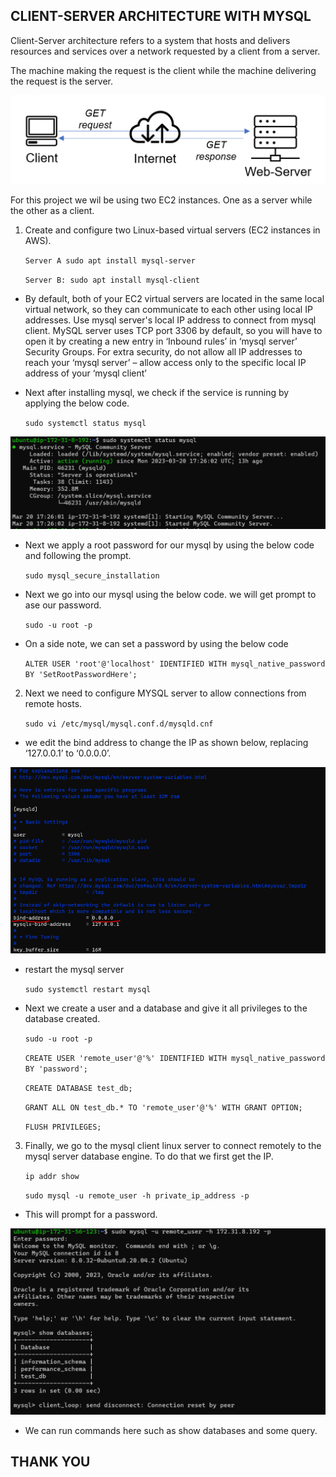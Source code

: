 ## **CLIENT-SERVER ARCHITECTURE WITH MYSQL**

Client-Server architecture refers to a system that hosts and delivers resources and services over a network requested by a client from a server.

The machine making the request is the client while the machine delivering the request is the server.

![CLIENT_SERVER](./images/client_server.PNG)

For this project we wil be using two EC2 instances. One as a server while the other as a client.

1. Create and configure two Linux-based virtual servers (EC2 instances in AWS).

    `Server A sudo apt install mysql-server`
    
    `Server B: sudo apt install mysql-client`

- By default, both of your EC2 virtual servers are located in the same local virtual network, so they can communicate to each other using local IP addresses. Use mysql server's local IP address to connect from mysql client. MySQL server uses TCP port 3306 by default, so you will have to open it by creating a new entry in ‘Inbound rules’ in ‘mysql server’ Security Groups. For extra security, do not allow all IP addresses to reach your ‘mysql server’ – allow access only to the specific local IP address of your ‘mysql client’

- Next after installing mysql, we check if the service is running by applying the below code.

    `sudo systemctl status mysql`

![mysql status](./images/mysl%20status.PNG)

- Next we apply a root password for our mysql by using the below code and following the prompt.

    `sudo mysql_secure_installation`

- Next we go into our mysql using the below code. we will get prompt to ase our password.

    `sudo -u root -p`

- On a side note, we can set a password by using the below code

    `ALTER USER 'root'@'localhost' IDENTIFIED WITH mysql_native_password BY 'SetRootPasswordHere';`

2. Next we need to configure MYSQL server to allow connections from remote hosts.

    `sudo vi /etc/mysql/mysql.conf.d/mysqld.cnf`

- we edit the bind address to change the IP as shown below, replacing ‘127.0.0.1’ to ‘0.0.0.0’.

![bind address](./images/bind%20address.PNG)

- restart the mysql server

    `sudo systemctl restart mysql`

- Next we create a user and a database and give it all privileges to the database created.

    `sudo -u root -p`

    `CREATE USER 'remote_user'@'%' IDENTIFIED WITH mysql_native_password BY 'password';`

    `CREATE DATABASE test_db;`

    `GRANT ALL ON test_db.* TO 'remote_user'@'%' WITH GRANT OPTION;`

    `FLUSH PRIVILEGES;`


3. Finally, we go to the mysql client linux server to connect remotely to the mysql server database engine. To do that we first get the IP.

    `ip addr show`

    `sudo mysql -u remote_user -h private_ip_address -p`

- This will prompt for a password.

![client connect](./images/client%20connect.PNG)

- We can run commands here such as show databases and some query.

## **THANK YOU**